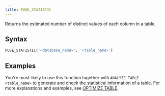 ```yaml
---
title: FUSE_STATISTIC
---
```


Returns the estimated number of distinct values of each column in a table.


## Syntax

```sql
FUSE_STATISTIC('<database_name>', '<table_name>')
```

## Examples

You're most likely to use this function together with `ANALYZE TABLE <table_name>` to generate and check the statistical information of a table. For more explanations and examples, see [OPTIMIZE TABLE](../../10-sql-commands/00-ddl/01-table/60-optimize-table.md).